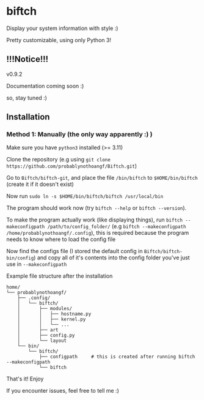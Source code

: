 # biftch
Display your system information with style :)

Pretty customizable, using only Python 3!

## !!!Notice!!!
v0.9.2

Documentation coming soon :)

so, stay tuned :)

## Installation
### Method 1: Manually (the only way apparently :) )

Make sure you have `python3` installed (>= 3.11)

Clone the repository (e.g using `git clone https://github.com/probablynothoangf/Biftch.git`)

Go to `Biftch/biftch-git`, and place the file `/bin/biftch` to `$HOME/bin/biftch` (create it if it doesn't exist)

Now run `sudo ln -s $HOME/bin/biftch/biftch /usr/local/bin`

The program should work now (try `biftch --help` or `biftch --version`).

To make the program actually work (like displaying things), run `biftch --makeconfigpath /path/to/config_folder/` (e.g `biftch --makeconfigpath /home/probablynothoangf/.config`), this is required because the program needs to know where to load the config file

Now find the configs file (I stored the default config in `Biftch/biftch-bin/config`) and copy all of it's contents into the config folder you've just use in `--makeconfigpath`

Example file structure after the installation


```text
home/
└── probablynothoangf/
    ├── .config/
    │   └── biftch/
    │       ├── modules/
    │       │   ├── hostname.py
    │       │   ├── kernel.py
    │       │   └── ...
    │       ├── art
    │       ├── config.py
    │       └── layout 
    └── bin/
        └── biftch/
            ├── configpath     # this is created after running biftch --makeconfigpath
            └── biftch
```

That's it! Enjoy

If you encounter issues, feel free to tell me :)
